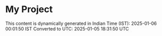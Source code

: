 # My Project

This content is dynamically generated in Indian Time (IST): 2025-01-06 00:01:50 IST
Converted to UTC: 2025-01-05 18:31:50 UTC
